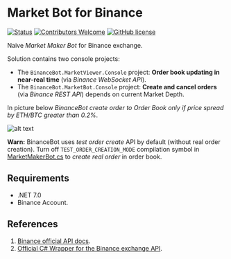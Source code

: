 # Market Bot for Binance

[![Status](https://img.shields.io/badge/status-in_active_development-green.svg)](https://github.com/codez0mb1e/BinanceBot/projects/1)
[![Contributors Welcome](https://img.shields.io/badge/contributing-welcome-blue.svg)](CONTRIBUTING.md)
[![GitHub license](https://img.shields.io/badge/license-MIT-blue.svg)](LICENSE)

Naive _Market Maker Bot_ for Binance exchange.

Solution contains two console projects:

- The `BinanceBot.MarketViewer.Console` project: __Order book updating in near-real time__ (via _Binance WebSocket API_).
- The `BinanceBot.MarketBot.Console` project: __Create and cancel orders__ (via _Binance REST API_) depends on current Market Depth.

In picture below _BinanceBot create order to Order Book only if price spread by ETH/BTC greater than 0.2%_.

![alt text][binance_bot_running]

__Warn:__ BinanceBot uses _test order create_  API by default (without real order creation).
Turn off `TEST_ORDER_CREATION_MODE` compilation symbol in [MarketMakerBot.cs](src/BinanceBot.Market/MarketMakerBot.cs) to _create real order_ in order book.

## Requirements

- .NET 7.0
- Binance Account.

## References

1. [Binance official API docs](https://github.com/binance-exchange/binance-official-api-docs).
1. [Official C# Wrapper for the Binance exchange API](https://github.com/glitch100/BinanceDotNet).

[binance_bot_running]: https://static.0xcode.in/images/binance_bot_running.png "binance bot"
